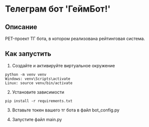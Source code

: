 # Телеграм бот 'ГеймБот!'
## Описание
PET-проект ТГ бота, в котором реализована рейтинговая система. 
## Как запустить
1. Создайте и активируйте виртуальное окружение
```commandline 
python -m venv venv
Windows: venv\Scripts\activate
Linux: source venv/bin/activate
```
2. Установите зависимости
```commandline 
pip install -r requirements.txt
```
3. Вставьте токен вашего тг бота в файл bot_config.py

4. Запустите файл main.py
